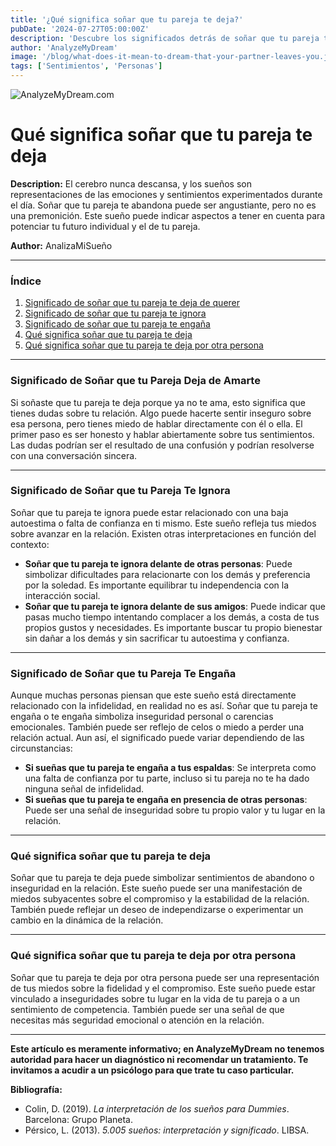 ```yaml
---
title: '¿Qué significa soñar que tu pareja te deja?'
pubDate: '2024-07-27T05:00:00Z'
description: 'Descubre los significados detrás de soñar que tu pareja te deja, incluyendo dudas sobre la relación, inseguridades y el impacto en tu autoestima.'
author: 'AnalyzeMyDream'
image: '/blog/what-does-it-mean-to-dream-that-your-partner-leaves-you.jpeg'
tags: ['Sentimientos', 'Personas']
---
```


![AnalyzeMyDream.com](/blog/what-does-it-mean-to-dream-that-your-partner-leaves-you.jpeg)

# Qué significa soñar que tu pareja te deja

**Description:** El cerebro nunca descansa, y los sueños son representaciones de las emociones y sentimientos experimentados durante el día. Soñar que tu pareja te abandona puede ser angustiante, pero no es una premonición. Este sueño puede indicar aspectos a tener en cuenta para potenciar tu futuro individual y el de tu pareja.

**Author:** AnalizaMiSueño

---

### Índice

1. [Significado de soñar que tu pareja te deja de querer](#significado-de-sonar-que-tu-pareja-te-deja-de-querer)
2. [Significado de soñar que tu pareja te ignora](#significado-de-sonar-que-tu-pareja-te-ignora)
3. [Significado de soñar que tu pareja te engaña](#significado-de-sonar-que-tu-pareja-te-engaña)
4. [Qué significa soñar que tu pareja te deja](#que-significa-sonar-que-tu-pareja-te-deja)
5. [Qué significa soñar que tu pareja te deja por otra persona](#que-significa-soñar-que-tu-pareja-te-deja-por-otra)

---

### Significado de Soñar que tu Pareja Deja de Amarte

Si soñaste que tu pareja te deja porque ya no te ama, esto significa que tienes dudas sobre tu relación. Algo puede hacerte sentir inseguro sobre esa persona, pero tienes miedo de hablar directamente con él o ella. El primer paso es ser honesto y hablar abiertamente sobre tus sentimientos. Las dudas podrían ser el resultado de una confusión y podrían resolverse con una conversación sincera.

---

### Significado de Soñar que tu Pareja Te Ignora

Soñar que tu pareja te ignora puede estar relacionado con una baja autoestima o falta de confianza en ti mismo. Este sueño refleja tus miedos sobre avanzar en la relación. Existen otras interpretaciones en función del contexto:

- **Soñar que tu pareja te ignora delante de otras personas**: Puede simbolizar dificultades para relacionarte con los demás y preferencia por la soledad. Es importante equilibrar tu independencia con la interacción social.
- **Soñar que tu pareja te ignora delante de sus amigos**: Puede indicar que pasas mucho tiempo intentando complacer a los demás, a costa de tus propios gustos y necesidades. Es importante buscar tu propio bienestar sin dañar a los demás y sin sacrificar tu autoestima y confianza.

---

### Significado de Soñar que tu Pareja Te Engaña

Aunque muchas personas piensan que este sueño está directamente relacionado con la infidelidad, en realidad no es así. Soñar que tu pareja te engaña o te engaña simboliza inseguridad personal o carencias emocionales. También puede ser reflejo de celos o miedo a perder una relación actual. Aun así, el significado puede variar dependiendo de las circunstancias:

- **Si sueñas que tu pareja te engaña a tus espaldas**: Se interpreta como una falta de confianza por tu parte, incluso si tu pareja no te ha dado ninguna señal de infidelidad.
- **Si sueñas que tu pareja te engaña en presencia de otras personas**: Puede ser una señal de inseguridad sobre tu propio valor y tu lugar en la relación.

---

### Qué significa soñar que tu pareja te deja

Soñar que tu pareja te deja puede simbolizar sentimientos de abandono o inseguridad en la relación. Este sueño puede ser una manifestación de miedos subyacentes sobre el compromiso y la estabilidad de la relación. También puede reflejar un deseo de independizarse o experimentar un cambio en la dinámica de la relación.

---

### Qué significa soñar que tu pareja te deja por otra persona

Soñar que tu pareja te deja por otra persona puede ser una representación de tus miedos sobre la fidelidad y el compromiso. Este sueño puede estar vinculado a inseguridades sobre tu lugar en la vida de tu pareja o a un sentimiento de competencia. También puede ser una señal de que necesitas más seguridad emocional o atención en la relación.

---

**Este artículo es meramente informativo; en AnalyzeMyDream no tenemos autoridad para hacer un diagnóstico ni recomendar un tratamiento. Te invitamos a acudir a un psicólogo para que trate tu caso particular.**

**Bibliografía:**

- Colin, D. (2019). _La interpretación de los sueños para Dummies_. Barcelona: Grupo Planeta.
- Pérsico, L. (2013). _5.005 sueños: interpretación y significado_. LIBSA.